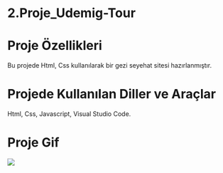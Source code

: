 # 2.Proje_Udemig-Tour

# Proje Özellikleri

Bu projede Html, Css kullanılarak bir gezi seyehat sitesi hazırlanmıştır.

# Projede Kullanılan Diller ve Araçlar

Html, Css, Javascript, Visual Studio Code.

# Proje Gif
![](UdemigTour.gif)


